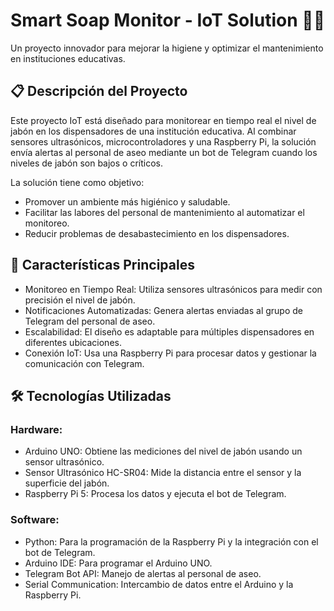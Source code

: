 # Smart Soap Monitor - IoT Solution 🧴🔗
Un proyecto innovador para mejorar la higiene y optimizar el mantenimiento en instituciones educativas.


## 📋 Descripción del Proyecto
Este proyecto IoT está diseñado para monitorear en tiempo real el nivel de jabón en los dispensadores de una institución educativa. Al combinar sensores ultrasónicos, microcontroladores y una Raspberry Pi, la solución envía alertas al personal de aseo mediante un bot de Telegram cuando los niveles de jabón son bajos o críticos.

La solución tiene como objetivo:
- Promover un ambiente más higiénico y saludable.
- Facilitar las labores del personal de mantenimiento al automatizar el monitoreo.
- Reducir problemas de desabastecimiento en los dispensadores.

## 🎯 Características Principales
- Monitoreo en Tiempo Real: Utiliza sensores ultrasónicos para medir con precisión el nivel de jabón.
- Notificaciones Automatizadas: Genera alertas enviadas al grupo de Telegram del personal de aseo.
- Escalabilidad: El diseño es adaptable para múltiples dispensadores en diferentes ubicaciones.
- Conexión IoT: Usa una Raspberry Pi para procesar datos y gestionar la comunicación con Telegram.

## 🛠 Tecnologías Utilizadas
### Hardware:
- Arduino UNO: Obtiene las mediciones del nivel de jabón usando un sensor ultrasónico.
- Sensor Ultrasónico HC-SR04: Mide la distancia entre el sensor y la superficie del jabón.
- Raspberry Pi 5: Procesa los datos y ejecuta el bot de Telegram.

### Software:
- Python: Para la programación de la Raspberry Pi y la integración con el bot de Telegram.
- Arduino IDE: Para programar el Arduino UNO.
- Telegram Bot API: Manejo de alertas al personal de aseo.
- Serial Communication: Intercambio de datos entre el Arduino y la Raspberry Pi.
